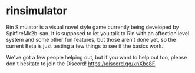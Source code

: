 # rinsimulator

Rin Simulator is a visual novel style game currently being developed by SpitfireMk2b-san. It is supposed to let you talk to Rin with an affection level system and some other fun features, but those aren’t done yet, so the current Beta is just testing a few things to see if the basics work.

We've got a few people helping out, but if you want to help out too, please don't hesitate to join the Discord! https://discord.gg/xnXbc8F
